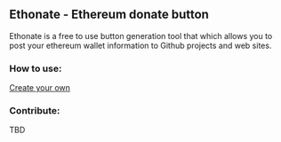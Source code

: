 ## Ethonate - Ethereum donate button

Ethonate is a free to use button generation tool that which allows you to post your ethereum wallet information to Github projects and web sites.

### How to use:
 [Create your own](https://brianmacdonald.github.io/Ethonate/)

### Contribute:
 TBD
